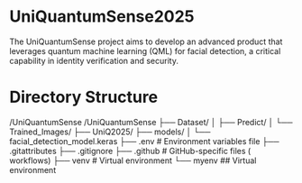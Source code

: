 # UniQuantumSense2025
The UniQuantumSense project aims to develop an advanced product that leverages quantum machine learning (QML) for facial detection, a critical capability in identity verification and security.

# Directory Structure

/UniQuantumSense
/UniQuantumSense
├── Dataset/
│   ├── Predict/
│   └── Trained_Images/
├── UniQ2025/
├── models/
│   └── facial_detection_model.keras
├── .env                     # Environment variables file
├── .gitattributes
├── .gitignore
├── .github                  # GitHub-specific files ( workflows)
├── venv                     # Virtual environment
└── myenv                   ## Virtual environment